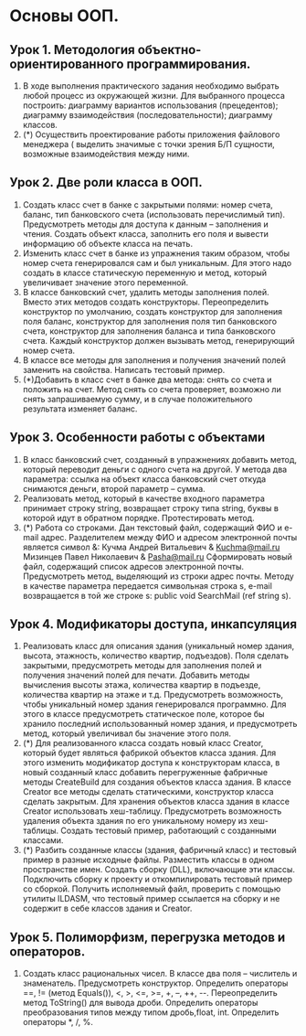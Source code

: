 # Основы ООП.

## Урок 1. Методология объектно-ориентированного программирования.
1. В ходе выполнения практического задания необходимо выбрать любой процесс из окружающей жизни. Для выбранного процесса построить:
диаграмму вариантов использования (прецедентов);
диаграмму взаимодействия (последовательности);
диаграмму классов.
2. (*) Осуществить проектирование работы приложения файлового менеджера ( выделить значимые с точки зрения Б/П сущности, возможные взаимодействия между ними.

## Урок 2. Две роли класса в ООП.
1. Создать класс счет в банке с закрытыми полями: номер счета, баланс, тип банковского счета (использовать перечислимый тип). Предусмотреть методы для доступа к данным – заполнения и чтения. Создать объект класса, заполнить его поля и вывести информацию об объекте класса на печать.
2. Изменить класс счет в банке из упражнения таким образом, чтобы номер счета генерировался сам и был уникальным. Для этого надо создать в классе статическую переменную и метод, который увеличивает значение этого переменной.
3. В классе банковский счет, удалить методы заполнения полей. Вместо этих методов создать конструкторы. Переопределить конструктор по умолчанию, создать конструктор для заполнения поля баланс, конструктор для заполнения поля тип банковского счета, конструктор для заполнения баланса и типа банковского счета. Каждый конструктор должен вызывать метод, генерирующий номер счета.
4. В классе все методы для заполнения и получения значений полей заменить на свойства. Написать тестовый пример.
5. (*)Добавить в класс счет в банке два метода: снять со счета и положить на счет. Метод снять со счета проверяет, возможно ли снять запрашиваемую сумму, и в случае положительного результата изменяет баланс.

## Урок 3. Особенности работы с объектами
1. В класс банковский счет, созданный в упражнениях добавить метод, который переводит деньги с одного счета на другой. У метода два параметра: ссылка на объект класса банковский счет откуда снимаются деньги, второй параметр – сумма.
2. Реализовать метод, который в качестве входного параметра принимает строку string, возвращает строку типа string, буквы в которой идут в обратном порядке. Протестировать метод.
3. (*) Работа со строками. Дан текстовый файл, содержащий ФИО и e-mail адрес. Разделителем между ФИО и адресом электронной почты является символ &: Кучма Андрей Витальевич & Kuchma@mail.ru Мизинцев Павел Николаевич & Pasha@mail.ru Сформировать новый файл, содержащий список адресов электронной почты. Предусмотреть метод, выделяющий из строки адрес почты. Методу в качестве параметра передается символьная строка s, e-mail возвращается в той же строке s: public void SearchMail (ref string s).

## Урок 4. Модификаторы доступа, инкапсуляция
1. Реализовать класс для описания здания (уникальный номер здания, высота, этажность, количество квартир, подъездов). Поля сделать закрытыми, предусмотреть методы для заполнения полей и получения значений полей для печати. Добавить методы вычисления высоты этажа, количества квартир в подъезде, количества квартир на этаже и т.д. Предусмотреть возможность, чтобы уникальный номер здания генерировался программно. Для этого в классе предусмотреть статическое поле, которое бы хранило последний использованный номер здания, и предусмотреть метод, который увеличивал бы значение этого поля.
2. (*) Для реализованного класса создать новый класс Creator, который будет являться фабрикой объектов класса здания. Для этого изменить модификатор доступа к конструкторам класса, в новый созданный класс добавить перегруженные фабричные методы CreateBuild для создания объектов класса здания. В классе Creator все методы сделать статическими, конструктор класса сделать закрытым. Для хранения объектов класса здания в классе Creator использовать хеш-таблицу. Предусмотреть возможность удаления объекта здания по его уникальному номеру из хеш-таблицы. Создать тестовый пример, работающий с созданными классами.
3. (*) Разбить созданные классы (здания, фабричный класс) и тестовый пример в разные исходные файлы. Разместить классы в одном пространстве имен. Создать сборку (DLL), включающие эти классы. Подключить сборку к проекту и откомпилировать тестовый пример со сборкой. Получить исполняемый файл, проверить с помощью утилиты ILDASM, что тестовый пример ссылается на сборку и не содержит в себе классов здания и Creator.

## Урок 5. Полиморфизм, перегрузка методов и операторов.
1. Создать класс рациональных чисел. В классе два поля – числитель и знаменатель. Предусмотреть конструктор. Определить операторы ==, != (метод Equals()), <, >, <=, >=, +, –, ++, --. Переопределить метод ToString() для вывода дроби. Определить операторы преобразования типов между типом дробь,float, int. Определить операторы *, /, %.

